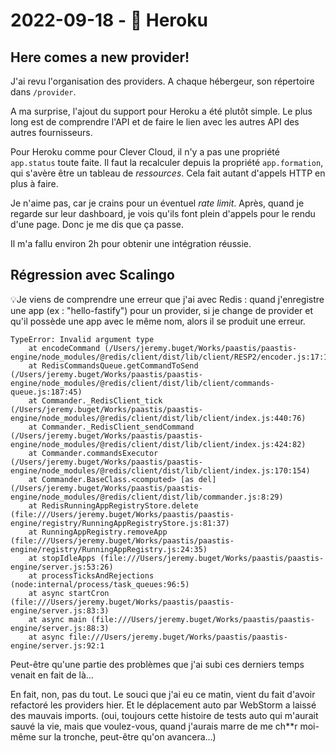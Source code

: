 # 2022-09-18 - 🌊 Heroku 

## Here comes a new provider!

J'ai revu l'organisation des providers.
A chaque hébergeur, son répertoire dans `/provider`.

A ma surprise, l'ajout du support pour Heroku a été plutôt simple.
Le plus long est de comprendre l'API et de faire le lien avec les autres API des autres fournisseurs.

Pour Heroku comme pour Clever Cloud, il n'y a pas une propriété `app.status` toute faite.
Il faut la recalculer depuis la propriété `app.formation`, qui s'avère être un tableau de _ressources_.
Cela fait autant d'appels HTTP en plus à faire.

Je n'aime pas, car je crains pour un éventuel _rate limit_.
Après, quand je regarde sur leur dashboard, je vois qu'ils font plein d'appels pour le rendu d'une page.
Donc je me dis que ça passe.

Il m'a fallu environ 2h pour obtenir une intégration réussie.

## Régression avec Scalingo

💡Je viens de comprendre une erreur que j'ai avec Redis : quand j'enregistre une app (ex : "hello-fastify") pour un provider, si je change de provider et qu'il possède une app avec le même nom, alors il se produit une erreur.

```
TypeError: Invalid argument type
    at encodeCommand (/Users/jeremy.buget/Works/paastis/paastis-engine/node_modules/@redis/client/dist/lib/client/RESP2/encoder.js:17:19)
    at RedisCommandsQueue.getCommandToSend (/Users/jeremy.buget/Works/paastis/paastis-engine/node_modules/@redis/client/dist/lib/client/commands-queue.js:187:45)
    at Commander._RedisClient_tick (/Users/jeremy.buget/Works/paastis/paastis-engine/node_modules/@redis/client/dist/lib/client/index.js:440:76)
    at Commander._RedisClient_sendCommand (/Users/jeremy.buget/Works/paastis/paastis-engine/node_modules/@redis/client/dist/lib/client/index.js:424:82)
    at Commander.commandsExecutor (/Users/jeremy.buget/Works/paastis/paastis-engine/node_modules/@redis/client/dist/lib/client/index.js:170:154)
    at Commander.BaseClass.<computed> [as del] (/Users/jeremy.buget/Works/paastis/paastis-engine/node_modules/@redis/client/dist/lib/commander.js:8:29)
    at RedisRunningAppRegistryStore.delete (file:///Users/jeremy.buget/Works/paastis/paastis-engine/registry/RunningAppRegistryStore.js:81:37)
    at RunningAppRegistry.removeApp (file:///Users/jeremy.buget/Works/paastis/paastis-engine/registry/RunningAppRegistry.js:24:35)
    at stopIdleApps (file:///Users/jeremy.buget/Works/paastis/paastis-engine/server.js:53:26)
    at processTicksAndRejections (node:internal/process/task_queues:96:5)
    at async startCron (file:///Users/jeremy.buget/Works/paastis/paastis-engine/server.js:83:3)
    at async main (file:///Users/jeremy.buget/Works/paastis/paastis-engine/server.js:88:3)
    at async file:///Users/jeremy.buget/Works/paastis/paastis-engine/server.js:92:1
```

Peut-être qu'une partie des problèmes que j'ai subi ces derniers temps venait en fait de là…

En fait, non, pas du tout.
Le souci que j'ai eu ce matin, vient du fait d'avoir refactoré les providers hier.
Et le déplacement auto par WebStorm a laissé des mauvais imports.
(oui, toujours cette histoire de tests auto qui m'aurait sauvé la vie, mais que voulez-vous, quand j'aurais marre de me ch**r moi-même sur la tronche, peut-être qu'on avancera…)
